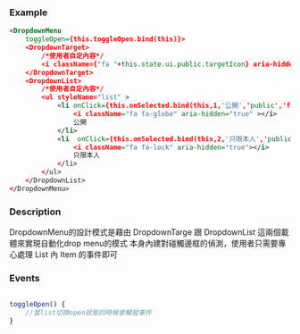 ### Example
``` xml
<DropdownMenu
	toggleOpen={this.toggleOpen.bind(this)}>
	<DropdownTarget>
		/*使用者自定內容*/
		<i className={"fa "+this.state.ui.public.targetIcon} aria-hidden="true" style={this.state.ui.public.targetStyle}></i>
	</DropdownTarget>
	<DropdownList>
		/*使用者自定內容*/
		<ul styleName="list" >
			<li onClick={this.onSelected.bind(this,1,'公開','public','fa-globe')}>
				<i className="fa fa-globe" aria-hidden="true" ></i>
				公開
			</li>
			<li  onClick={this.onSelected.bind(this,2,'只限本人','public','fa-lock')}>
				<i className="fa fa-lock" aria-hidden="true"></i>
				只限本人
			</li>
		</ul>
	</DropdownList>
</DropdownMenu>
```
### Description

DropdownMenu的設計模式是藉由  DropdownTarge  跟  DropdownList  這兩個載體來實現自動化drop menu的模式
本身內建對碰觸邊框的偵測，使用者只需要專心處理 List 內 Item 的事件即可

### Events

``` js

toggleOpen() {
	//當list切換open狀態的時候會觸發事件	
}
```